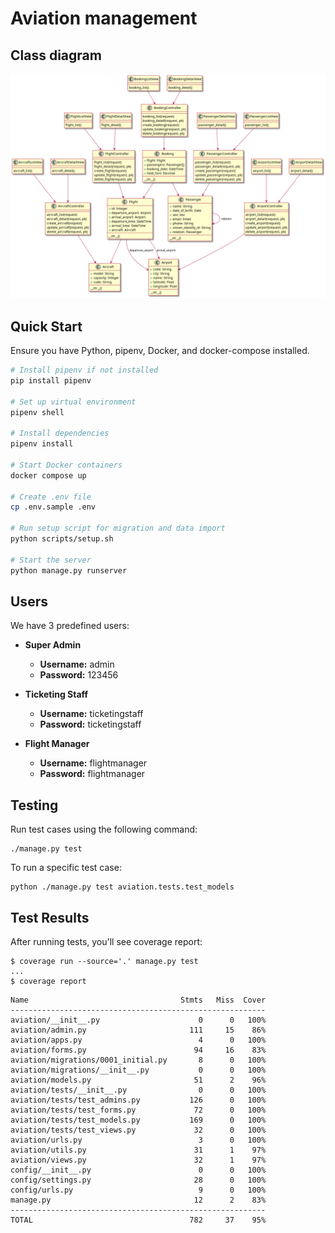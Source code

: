 # Aviation management

## Class diagram
![Class UML Diagram](documents/class-uml.png)

## Quick Start

Ensure you have Python, pipenv, Docker, and docker-compose installed.

```bash
# Install pipenv if not installed
pip install pipenv

# Set up virtual environment
pipenv shell

# Install dependencies
pipenv install

# Start Docker containers
docker compose up

# Create .env file
cp .env.sample .env

# Run setup script for migration and data import
python scripts/setup.sh

# Start the server
python manage.py runserver
```

## Users

We have 3 predefined users:

- **Super Admin**
  - **Username:** admin
  - **Password:** 123456

- **Ticketing Staff**
  - **Username:** ticketingstaff
  - **Password:** ticketingstaff

- **Flight Manager**
  - **Username:** flightmanager
  - **Password:** flightmanager

## Testing
Run test cases using the following command:
```
./manage.py test
```
To run a specific test case:
```
python ./manage.py test aviation.tests.test_models
```
## Test Results
After running tests, you'll see coverage report:
```
$ coverage run --source='.' manage.py test
...
$ coverage report
```

```
Name                                  Stmts   Miss  Cover
---------------------------------------------------------
aviation/__init__.py                      0      0   100%
aviation/admin.py                       111     15    86%
aviation/apps.py                          4      0   100%
aviation/forms.py                        94     16    83%
aviation/migrations/0001_initial.py       8      0   100%
aviation/migrations/__init__.py           0      0   100%
aviation/models.py                       51      2    96%
aviation/tests/__init__.py                0      0   100%
aviation/tests/test_admins.py           126      0   100%
aviation/tests/test_forms.py             72      0   100%
aviation/tests/test_models.py           169      0   100%
aviation/tests/test_views.py             32      0   100%
aviation/urls.py                          3      0   100%
aviation/utils.py                        31      1    97%
aviation/views.py                        32      1    97%
config/__init__.py                        0      0   100%
config/settings.py                       28      0   100%
config/urls.py                            9      0   100%
manage.py                                12      2    83%
---------------------------------------------------------
TOTAL                                   782     37    95%
```

